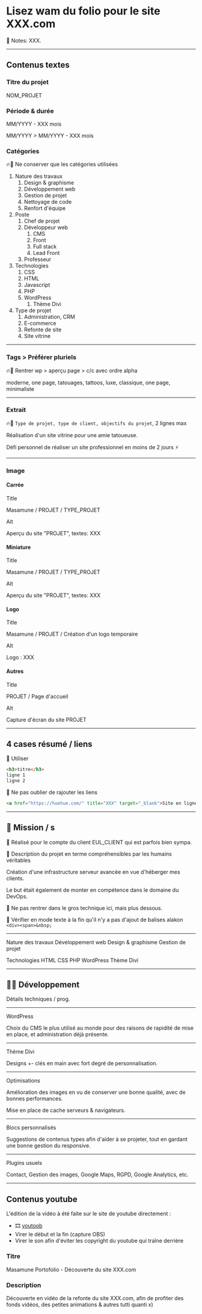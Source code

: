 # Lisez wam du folio pour le site XXX.com

📝 Notes: XXX.

---

## Contenus textes

### Titre du projet

NOM_PROJET

### Période & durée

MM/YYYY - XXX mois

MM/YYYY > MM/YYYY - XXX mois

### Catégories

🔥👷 Ne conserver que les catégories utilisées

1. Nature des travaux
   1. Design & graphisme
   2. Développement web
   3. Gestion de projet
   4. Nettoyage de code
   5. Renfort d'équipe
2. Poste
   1. Chef de projet
   2. Développeur web
      1. CMS
      2. Front
      3. Full stack
      4. Lead Front
   3. Professeur
3. Technologies
    1. CSS
    2. HTML
    3. Javascript
    4. PHP
    5. WordPress
       1. Thème Divi
4. Type de projet
    1. Administration, CRM
    2. E-commerce
    3. Refonte de site
    4. Site vitrine

---

### Tags > Préférer pluriels

🔥👷 Rentrer wp > aperçu page > c/c avec ordre alpha

moderne, one page, tatouages, tattoos, luxe, classique, one page, minimaliste

---

### Extrait

🔥👷 `Type de projet, type de client, objectifs du projet`, 2 lignes max

Réalisation d'un site vitrine pour une amie tatoueuse.

Défi personnel de réaliser un site professionnel en moins de 2 jours ⚡️

---

### Image

#### Carrée

Title

Masamune / PROJET / TYPE_PROJET

Alt

Aperçu du site "PROJET", textes: XXX

#### Miniature

Title

Masamune / PROJET / TYPE_PROJET

Alt

Aperçu du site "PROJET", textes: XXX

#### Logo

Title

Masamune / PROJET / Création d'un logo temporaire

Alt

Logo : XXX

#### Autres

Title

PROJET / Page d'accueil

Alt

Capture d'écran du site PROJET

---

## 4 cases résumé / liens

🚨 Utiliser

```html
<h3>titre</h3>
ligne 1
ligne 2
```

🚨 Ne pas oublier de rajouter les liens

```html
<a href="https://huehue.com/" title="XXX" target="_blank">Site en ligne</a>
```

---

## 🎯 Mission / s

👔 Réalisé pour le compte du client EUL_CLIENT qui est parfois bien sympa.

🙋 Description du projet en terme compréhensibles par les humains véritables

Création d'une infrastructure serveur avancée en vue d'héberger mes clients.

Le but était également de monter en compétence dans le domaine du DevOps.

🚨 Ne pas rentrer dans le gros technique ici, mais plus dessous.

🚨 Vérifier en mode texte à la fin qu'il n'y a pas d'ajout de balises alakon `<div><span>&nbsp;`

---

Nature des travaux
Développement web
Design & graphisme
Gestion de projet

Technologies
HTML
CSS
PHP
WordPress
Thème Divi

---

## 👨‍💻 Développement

Détails techniques / prog.

---

WordPress

Choix du CMS le plus utilisé au monde pour des raisons de rapidité de mise en place, et administration déjà présente.

---

Thème Divi

Designs +- clés en main avec fort degré de personnalisation.

---

Optimisations

Amélioration des images en vu de conserver une bonne qualité, avec de bonnes performances.

Mise en place de cache serveurs & navigateurs.

---

Blocs personnalisés

Suggestions de contenus types afin d'aider à se projeter, tout en gardant une bonne gestion du responsive.

---

Plugins usuels

Contact, Gestion des images, Google Maps, RGPD, Google Analytics, etc.

---

## Contenus youtube

L'édition de la vidéo à été faite sur le site de youtube directement :

- 🎞️ [youtoob](https://www.youtube.com/watch?v=A_pDQ4P956M)
- Virer le début et la fin (capture OBS)
- Virer le son afin d'éviter les copyright du youtube qui traîne derrière

### Titre

Masamune Portofolio - Découverte du site XXX.com

### Description

Découverte en vidéo de la refonte du site XXX.com, afin de profiter des fonds vidéos, des petites animations & autres tutti quanti x)
